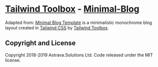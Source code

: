 # [Tailwind Toolbox](https://www.tailwindtoolbox.com/) - [Minimal-Blog](https://www.tailwindtoolbox.com/templates/minimal-blog)

Adapted from: 
[Minimal Blog Template](https://www.tailwindtoolbox.com/templates/Minimal-Blog) is a minimalistic monochrome blog layout created in [Tailwind CSS](https://tailwindcss.com/) by [Tailwind Toolbox](https://www.tailwindtoolbox.com/).



## Copyright and License

Copyright 2018-2019 Astrava.Solutions Ltd. Code released under the MIT license.
